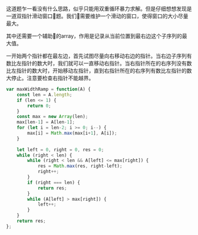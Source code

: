 这道题乍一看没有什么思路，似乎只能用双重循环暴力求解。但是仔细想想发现是一道双指针滑动窗口题。我们需要维护一个滑动的窗口，使得窗口的大小尽量最大。

其中还需要一个辅助的array，作用是记录从当前位置到最右边这个子序列的最大值。

一开始两个指针都在最左边，首先试图尽量向右移动右边的指针。当右边子序列有数比左指针的数大时，我们就可以一直移动右指针。当右指针所在的右序列没有数比左指针的数大时，开始移动左指针，直到右指针所在的右序列有数比左指针的数大停止。注意要检查右指针不能越界。

```javascript
var maxWidthRamp = function(A) {
    const len = A.length;
    if (len <= 1) {
        return 0;
    }
    const max = new Array(len);
    max[len-1] = A[len-1];
    for (let i = len-2; i >= 0; i--) {
        max[i] = Math.max(max[i+1], A[i]);
    }
    
    let left = 0, right = 0, res = 0;
    while (right < len) {
        while (right < len && A[left] <= max[right]) {
            res = Math.max(res, right-left);
            right++;
        }
        if (right === len) {
            return res;
        }
        while (A[left] > max[right]) {
            left++;
        }
    }
    return res;
};
```